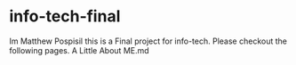 # info-tech-final
<p> Im Matthew Pospisil this is a Final project for info-tech.  Please checkout the following pages. A Little About ME.md </p>
